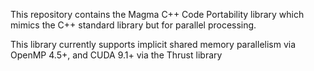 This repository contains the Magma C++ Code Portability library which mimics the C++ standard library but for parallel processing.

This library currently supports implicit shared memory parallelism via OpenMP 4.5+, and CUDA 9.1+ via the Thrust library
